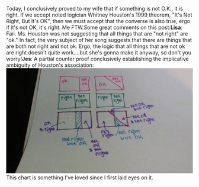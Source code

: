 Today, I conclusively proved to my wife that if something is not O.K., it is right. If we accept noted logician Whitney Houston's 1999 theorem, "It's Not Right, But It's OK", then we must accept that the converse is also true, ergo if it's not OK, it's right. Me FTW.Some great comments on this post:**Lisa**: Fail. Ms. Houston was not suggesting that all things that are "not right" are "ok." In fact, the very subject of her song suggests that there are things that are both not right and not ok. Ergo, the logic that all things that are not ok are right doesn't quite work....but she's gonna make it anyway, so don't you worry!**Jes**: A partial counter proof conclusively establishing the implicative ambiguity of Houston's association:
![houston](https://raw.githubusercontent.com/muneer78/muneer78.github.io/master/images/houston.jpeg)This chart is something I've loved since I first laid eyes on it.

